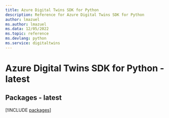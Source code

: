 ```yaml
---
title: Azure Digital Twins SDK for Python
description: Reference for Azure Digital Twins SDK for Python
author: lmazuel
ms.author: lmazuel
ms.data: 12/05/2022
ms.topic: reference
ms.devlang: python
ms.service: digitaltwins
---
```

# Azure Digital Twins SDK for Python - latest
## Packages - latest
[!INCLUDE [packages](digital-twins-index.md)]